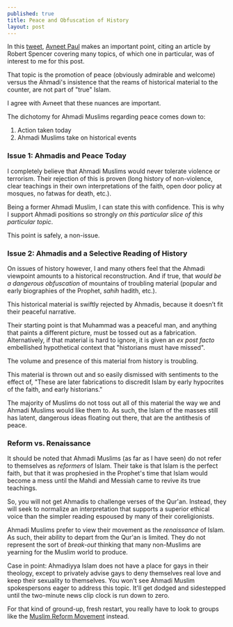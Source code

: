 ```yaml
---
published: true
title: Peace and Obfuscation of History
layout: post
---
```

In this [tweet](https://twitter.com/avneet_paul/status/715914253622976512), [Avneet Paul](https://twitter.com/avneet_paul) makes an important point, citing an article by Robert Spencer covering many topics, of which one in particular, was of interest to me for this post. 

That topic is the promotion of peace (obviously admirable and welcome) versus the Ahmadi's insistence that the reams of historical material to the counter, are not part of "true" Islam.

I agree with Avneet that these nuances are important. 

The dichotomy for Ahmadi Muslims regarding peace comes down to: 

1. Action taken today 
2. Ahmadi Muslims take on historical events

### Issue 1: Ahmadis and Peace Today
I completely believe that Ahmadi Muslims would never tolerate violence or terrorism. Their rejection of this is proven (long history of non-violence, clear teachings in their own interpretations of the faith, open door policy at mosques, no fatwas for death, etc.). 

Being a former Ahmadi Muslim, I can state this with confidence. This is why I support Ahmadi positions so strongly _on this particular slice of this particular topic_.

This point is safely, a non-issue.

### Issue 2: Ahmadis and a Selective Reading of History
On issues of history however, I and many others feel that the Ahmadi viewpoint amounts to a historical reconstruction. And if true, that  *would be a dangerous obfuscation* of mountains of troubling material (popular and early biographies of the Prophet, _sahih_ hadith, etc.). 

This historical material is swiftly rejected by Ahmadis, because it doesn’t fit their peaceful narrative. 

Their starting point is that Muhammad was a peaceful man, and anything that paints a different picture, must be tossed out as a fabrication. Alternatively, if that material is hard to ignore, it is 
given an _ex post facto_ embellished hypothetical context that "historians must have missed".

The volume and presence of this material from history is troubling. 

This material is thrown out and so easily dismissed with sentiments to the effect of, "These are later fabrications to discredit Islam by early hypocrites of the faith, and early historians."

The majority of Muslims do not toss out all of this material the way we and Ahmadi Muslims would like them to. As such, the Islam of the masses still has latent, dangerous ideas floating out there, that are the antithesis of peace.

### Reform vs. Renaissance 
It should be noted that Ahmadi Muslims (as far as I have seen) do not refer to themselves as _reformers_ of Islam. Their take is that Islam is the perfect faith, but that it was prophesied in the Prophet's time that Islam would become a mess until the Mahdi and Messiah came to revive its true teachings.

So, you will not get Ahmadis to challenge verses of the Qur'an. Instead, they will seek to normalize an interpretation that supports a superior ethical voice than the simpler reading espoused by many of their coreligionists. 

Ahmadi Muslims prefer to view their movement as the _renaissance_ of Islam. As such, their ability to depart from the Qur'an is limited. They do not represent the sort of _break-out_ thinking that many non-Muslims are yearning for the Muslim world to produce. 

Case in point: Ahmadiyya Islam does not have a place for gays in their theology, except to privately advise gays to deny themselves real love and keep their sexuality to themselves. You won't see Ahmadi Muslim spokespersons eager to address this topic. It'll get dodged and sidestepped until the two-minute news clip clock is run down to zero.

For that kind of ground-up, fresh restart, you really have to look to groups like the [Muslim Reform Movement](http://reasononfaith.github.io/2016/03/29/the-mrm-and-the-true-islam-campaigns.html) instead.